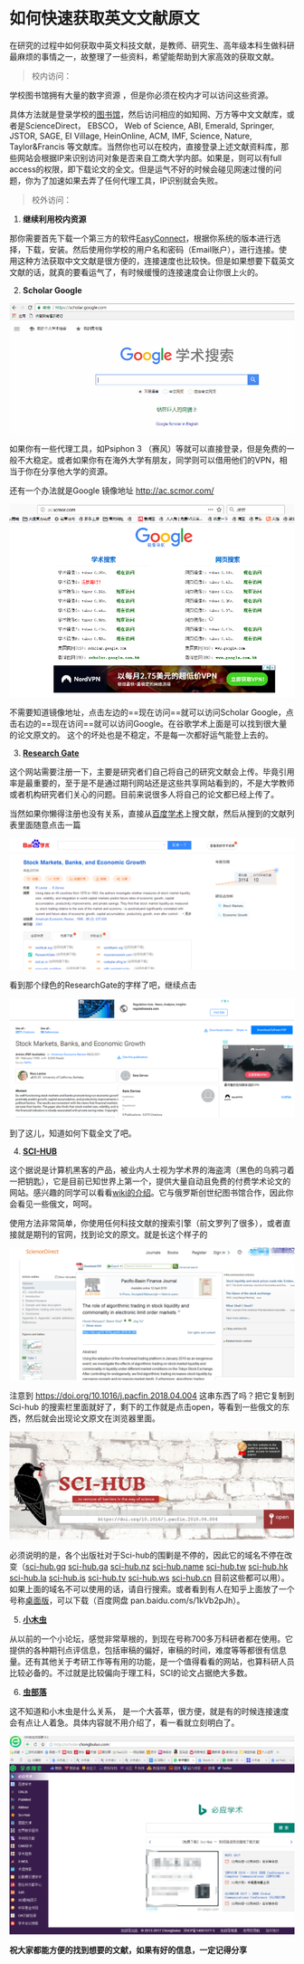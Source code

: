# 如何快速获取英文文献原文

在研究的过程中如何获取中英文科技文献，是教师、研究生、高年级本科生做科研最麻烦的事情之一，故整理了一些资料，希望能帮助到大家高效的获取文献。

> 校内访问：

学校图书馆拥有大量的数字资源 ，但是你必须在校内才可以访问这些资源。

具体方法就是登录学校的[图书馆](http://210.33.91.65/page.html?$$$originPortlet=mashuplisttopic:xg:leftMenu.type:view&m=N10&topictype=b40QKfC6QK88a)，然后访问相应的如知网、万方等中文文献库，或者是ScienceDirect， EBSCO， Web of Science,  ABI, Emerald, Springer, JSTOR, SAGE, EI Village, HeinOnline, ACM, IMF, Science, Nature, Taylor&Francis 等文献库。当然你也可以在校内，直接登录上述文献资料库，那些网站会根据IP来识别访问对象是否来自工商大学内部。如果是，则可以有full access的权限，即下载论文的全文。但是运气不好的时候会碰见网速过慢的问题，你为了加速如果去弄了任何代理工具，IP识别就会失败。

> 校外访问：

1. **继续利用校内资源**

那你需要首先下载一个第三方的软件[EasyConnect](https://202.96.99.54/com/installClient.html)，根据你系统的版本进行选择，下载，安装。然后使用你学校的用户名和密码（Email账户），进行连接。使用这种方法获取中文文献是很方便的，连接速度也比较快。但是如果想要下载英文文献的话，就真的要看运气了，有时候缓慢的连接速度会让你很上火的。

2. **Scholar Google** 

![ScholarGoogle](/Literature/assets/scholargoogle.png)

如果你有一些代理工具，如Psiphon 3 （赛风）等就可以直接登录，但是免费的一般不大稳定。或者如果你有在海外大学有朋友，同学则可以借用他们的VPN，相当于你在分享他大学的资源。

还有一个办法就是Google 镜像地址 http://ac.scmor.com/ 

![Google镜像](/Literature/assets/mirrorgoogle.png)

不需要知道镜像地址，点击左边的==现在访问==就可以访问Scholar Google，点击右边的==现在访问==就可以访问Google。在谷歌学术上面是可以找到很大量的论文原文的。 这个的坏处也是不稳定，不是每一次都好运气能登上去的。

3. [**Research Gate**](https://www.researchgate.net/)

这个网站需要注册一下，主要是研究者们自己将自己的研究文献会上传。毕竟引用率是最重要的，至于是不是通过期刊网站还是这些共享网站看到的，不是大学教师或者机构研究者们关心的问题。目前来说很多人将自己的论文都已经上传了。

当然如果你懒得注册也没有关系，直接从[百度学术](xueshu.baidu.com)上搜文献，然后从搜到的文献列表里面随意点击一篇

![学术](/Literature/assets/xueshubaidu.png)

看到那个绿色的ResearchGate的字样了吧，继续点击

![researchgate](/Literature/assets/researchgate.png)

到了这儿，知道如何下载全文了吧。

4.  [**SCI-HUB**](http://sci-hub.hk/)

这个据说是计算机黑客的产品，被业内人士视为学术界的海盗湾（黑色的乌鸦刁着一把钥匙），它是目前已知世界上第一个，提供大量自动且免费的付费学术论文的  网站。感兴趣的同学可以看看[wiki的介绍](https://en.wikipedia.org/wiki/Sci-hub)。它与俄罗斯创世纪图书馆合作，因此你会看见一些俄文，呵呵。

使用方法非常简单，你使用任何科技文献的搜索引擎（前文罗列了很多），或者直接就是期刊的官网，找到论文的原文。就是长这个样子的

![scidirect](/Literature/assets/scidirect.png)

注意到  https://doi.org/10.1016/j.pacfin.2018.04.004  这串东西了吗？把它复制到Sci-hub 的搜索栏里面就好了，剩下的工作就是点击open，等看到一些俄文的东西，然后就会出现论文原文在浏览器里面。

![sci-hub](/Literature/assets/sci-hub.png)

必须说明的是，各个出版社对于Sci-hub的围剿是不停的，因此它的域名不停在改变（[sci-hub.gq](https://link.zhihu.com/?target=http%3A//www.sci-hub.gq/) [sci-hub.ga](https://link.zhihu.com/?target=http%3A//sci-hub.ga/) [sci-hub.nz](https://link.zhihu.com/?target=http%3A//sci-hub.nz/) [sci-hub.name](https://link.zhihu.com/?target=http%3A//sci-hub.name/) [sci-hub.tw](https://link.zhihu.com/?target=http%3A//sci-hub.tw/) [sci-hub.hk](https://link.zhihu.com/?target=http%3A//sci-hub.hk/) [sci-hub.la](https://link.zhihu.com/?target=http%3A//sci-hub.la/) [sci-hub.is](https://link.zhihu.com/?target=http%3A//sci-hub.is/) [sci-hub.tv](https://link.zhihu.com/?target=http%3A//sci-hub.tv/) [sci-hub.ws](https://link.zhihu.com/?target=http%3A//sci-hub.ws/) [sci-hub.cn](https://link.zhihu.com/?target=http%3A//www.sci-hub.cn/) 目前这些都可以用）。如果上面的域名不可以使用的话，请自行搜索。或者看到有人在知乎上面放了一个号称[桌面版](https://zhuanlan.zhihu.com/p/31809890)，可以下载（百度网盘 pan.baidu.com/s/1kVb2pJh）。

5. [**小木虫**](http://muchong.com/)

从以前的一个小论坛，感觉非常草根的，到现在号称700多万科研者都在使用。它提供的各种期刊点评信息，包括审稿的偏好，审稿的时间，难度等等都很有信息量。还有其他关于考研工作等有用的功能，是一个值得看看的网站，也算科研人员比较必备的。不过就是比较偏向于理工科，SCI的论文占据绝大多数。

6. [**虫部落**](http://scholar.chongbuluo.com/)

这不知道和小木虫是什么关系， 是一个大荟萃，很方便，就是有的时候连接速度会有点让人着急。具体内容就不用介绍了，看一看就立刻明白了。

![虫部落](/Literature/assets/chongbuluo.png)


 **祝大家都能方便的找到想要的文献，如果有好的信息，一定记得分享** 
